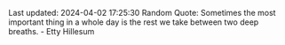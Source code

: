 Last updated: 2024-04-02 17:25:30
Random Quote: Sometimes the most important thing in a whole day is the rest we take between two deep breaths. - Etty Hillesum